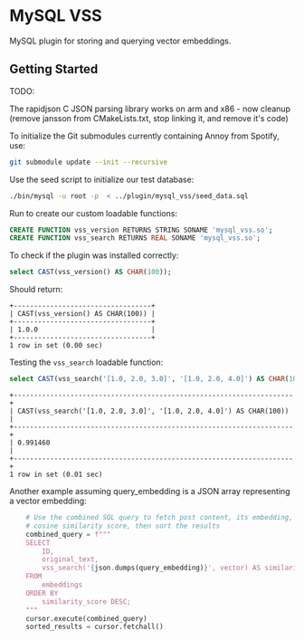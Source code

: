 # MySQL VSS

MySQL plugin for storing and querying vector embeddings.

## Getting Started

TODO:

The rapidjson C JSON parsing library works on arm and x86 - now cleanup (remove jansson from CMakeLists.txt, stop linking it, and remove it's code)

To initialize the Git submodules currently containing Annoy from Spotify, use:

```bash
git submodule update --init --recursive
```

Use the seed script to initialize our test database:

```bash
./bin/mysql -u root -p  < ../plugin/mysql_vss/seed_data.sql
```

Run to create our custom loadable functions:

```sql
CREATE FUNCTION vss_version RETURNS STRING SONAME 'mysql_vss.so';
CREATE FUNCTION vss_search RETURNS REAL SONAME 'mysql_vss.so';
```

To check if the plugin was installed correctly:

```sql
select CAST(vss_version() AS CHAR(100));
```

Should return:

```lang-none
+----------------------------------+
| CAST(vss_version() AS CHAR(100)) |
+----------------------------------+
| 1.0.0                            |
+----------------------------------+
1 row in set (0.00 sec)
```

Testing the `vss_search` loadable function:

```sql
select CAST(vss_search('[1.0, 2.0, 3.0]', '[1.0, 2.0, 4.0]') AS CHAR(100));
```

```lang-none
+---------------------------------------------------------------------+
| CAST(vss_search('[1.0, 2.0, 3.0]', '[1.0, 2.0, 4.0]') AS CHAR(100)) |
+---------------------------------------------------------------------+
| 0.991460                                                            |
+---------------------------------------------------------------------+
1 row in set (0.01 sec)
```

Another example assuming query_embedding is a JSON array representing a vector embedding:

```python
    # Use the combined SQL query to fetch post content, its embedding, and compute the
    # cosine similarity score, then sort the results
    combined_query = f"""
    SELECT
        ID,
        original_text,
        vss_search('{json.dumps(query_embedding)}', vector) AS similarity_score
    FROM
        embeddings
    ORDER BY
        similarity_score DESC;
    """
    cursor.execute(combined_query)
    sorted_results = cursor.fetchall()

```
